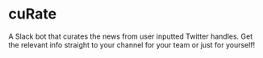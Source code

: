 # cuRate
A Slack bot that curates the news from user inputted Twitter handles. Get the relevant info straight to your channel for your team or just for yourself!
